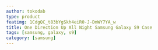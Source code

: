 ```yaml
---
author: tokodab
type: product
featimg: 1CdgQC_t83bYgSkh4eiR0-J-DmWY7YA_w
title: One Direction Up All Night Samsung Galaxy S9 Case
tags: [samsung, galaxy, s9]
category: [samsung]
---
```

